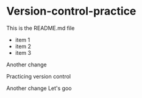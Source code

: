# Version-control-practice

This is the README.md file

+ item 1
+ item 2
+ item 3

Another change

Practicing version control

Another change Let's goo
